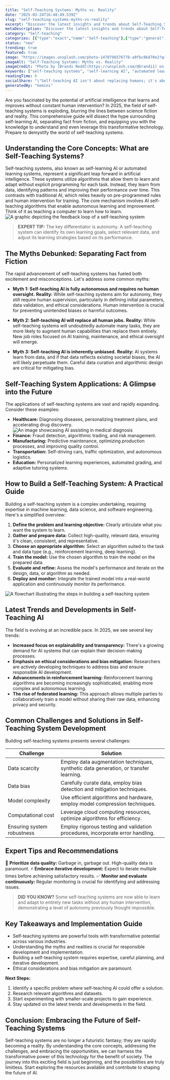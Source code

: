 ```yaml
---
title: "Self-Teaching Systems: Myths vs. Reality"
date: "2025-03-24T16:48:49.539Z"
slug: "self-teaching-systems-myths-vs-reality"
excerpt: "Discover the latest insights and trends about Self-Teaching Systems. This comprehensive guide covers everything you need to know about Self-Teaching Systems in 2025."
metaDescription: "Discover the latest insights and trends about Self-Teaching Systems. This comprehensive guide covers everything you need to know about Self-Teaching System..."
category: "Self-teaching"
categories: [{"type":"exact","name":"Self-teaching"},{"type":"general","name":"Artificial Intelligence"},{"type":"medium","name":"Machine Learning"},{"type":"specific","name":"Reinforcement Learning"},{"type":"niche","name":"Deep Q-Networks"}]
status: "new"
trending: true
featured: true
image: "https://images.unsplash.com/photo-1470790376778-a9fbc86d70e2?q=85&w=1200&fit=max&fm=webp&auto=compress"
imageAlt: "Self-Teaching Systems: Myths vs. Reality"
imageCredit: "Photo by [Brandi Redd](https://unsplash.com/@brandi1) on Unsplash"
keywords: ["self-teaching systems", "self-learning AI", "automated learning systems", "AI self-teaching algorithms", "best self-teaching AI software", "how to build a self-teaching system", "self-teaching machine learning", "self-teaching system applications", "buy self-teaching AI", "self-teaching system tutorial"]
readingTime: 6
socialShare: "\"Self-teaching AI isn't about replacing humans; it's about empowering them.  The future of work isn't human vs. machine, it's human with machine.\""
generatedBy: "Gemini"
---
```




Are you fascinated by the potential of artificial intelligence that learns and improves without constant human intervention?  In 2025, the field of self-teaching systems is exploding, blurring the lines between science fiction and reality. This comprehensive guide will dissect the hype surrounding self-learning AI, separating fact from fiction, and equipping you with the knowledge to understand and even leverage this transformative technology.  Prepare to demystify the world of self-teaching systems.

##  Understanding the Core Concepts: What are Self-Teaching Systems?

Self-teaching systems, also known as self-learning AI or automated learning systems, represent a significant leap forward in artificial intelligence.  These systems utilize algorithms that allow them to learn and adapt without explicit programming for each task. Instead, they learn from data, identifying patterns and improving their performance over time.  This contrasts with traditional AI, which relies heavily on pre-programmed rules and human intervention for training.  The core mechanism involves AI self-teaching algorithms that enable autonomous learning and improvement.  Think of it as teaching a computer to learn how to learn. ![A graphic depicting the feedback loop of a self-teaching system](https://images.unsplash.com/photo-1451187580459-43490279c0fa?q=85&w=1200&fit=max&fm=webp&auto=compress)

> **EXPERT TIP:**  The key differentiator is autonomy.  A self-teaching system can identify its own learning goals, select relevant data, and adjust its learning strategies based on its performance.

##  The Myths Debunked: Separating Fact from Fiction

The rapid advancement of self-teaching systems has fueled both excitement and misconceptions. Let's address some common myths:

* **Myth 1: Self-teaching AI is fully autonomous and requires no human oversight.**  **Reality:** While self-teaching systems aim for autonomy, they still require human supervision, particularly in defining initial parameters, data validation, and ethical considerations.  Human intervention is crucial for preventing unintended biases or harmful outcomes.

* **Myth 2: Self-teaching AI will replace all human jobs.** **Reality:**  While self-teaching systems will undoubtedly automate many tasks, they are more likely to augment human capabilities than replace them entirely.  New job roles focused on AI training, maintenance, and ethical oversight will emerge.

* **Myth 3: Self-teaching AI is inherently unbiased.** **Reality:**  AI systems learn from data, and if that data reflects existing societal biases, the AI will likely perpetuate them.  Careful data curation and algorithmic design are critical for mitigating bias.

##  Self-Teaching System Applications: A Glimpse into the Future

The applications of self-teaching systems are vast and rapidly expanding.  Consider these examples:

* **Healthcare:**  Diagnosing diseases, personalizing treatment plans, and accelerating drug discovery. ![An image showcasing AI assisting in medical diagnosis](https://images.unsplash.com/photo-1484417894907-623942c8ee29?q=85&w=1200&fit=max&fm=webp&auto=compress)
* **Finance:**  Fraud detection, algorithmic trading, and risk management.
* **Manufacturing:**  Predictive maintenance, optimizing production processes, and improving quality control.
* **Transportation:**  Self-driving cars, traffic optimization, and autonomous logistics.
* **Education:**  Personalized learning experiences, automated grading, and adaptive tutoring systems.

## How to Build a Self-Teaching System: A Practical Guide

Building a self-teaching system is a complex undertaking, requiring expertise in machine learning, data science, and software engineering.  Here's a simplified overview:

1. **Define the problem and learning objective:**  Clearly articulate what you want the system to learn.
2. **Gather and prepare data:**  Collect high-quality, relevant data, ensuring it's clean, consistent, and representative.
3. **Choose an appropriate algorithm:**  Select an algorithm suited to the task and data type (e.g., reinforcement learning, deep learning).
4. **Train the model:**  Use the chosen algorithm to train the model on the prepared data.
5. **Evaluate and refine:**  Assess the model's performance and iterate on the design, data, or algorithm as needed.
6. **Deploy and monitor:**  Integrate the trained model into a real-world application and continuously monitor its performance.

![A flowchart illustrating the steps in building a self-teaching system](https://images.unsplash.com/photo-1517976487492-5750f3195933?q=85&w=1200&fit=max&fm=webp&auto=compress)

## Latest Trends and Developments in Self-Teaching AI

The field is evolving at an incredible pace.  In 2025, we see several key trends:

* **Increased focus on explainability and transparency:**  There's a growing demand for AI systems that can explain their decision-making processes.
* **Emphasis on ethical considerations and bias mitigation:**  Researchers are actively developing techniques to address bias and ensure responsible AI development.
* **Advancements in reinforcement learning:**  Reinforcement learning algorithms are becoming increasingly sophisticated, enabling more complex and autonomous learning.
* **The rise of federated learning:**  This approach allows multiple parties to collaboratively train a model without sharing their raw data, enhancing privacy and security.

##  Common Challenges and Solutions in Self-Teaching System Development

Building self-teaching systems presents several challenges:

| Challenge                     | Solution                                                                     |
|------------------------------|-----------------------------------------------------------------------------|
| Data scarcity                 | Employ data augmentation techniques, synthetic data generation, or transfer learning. |
| Data bias                    | Carefully curate data, employ bias detection and mitigation techniques.         |
| Model complexity              | Use efficient algorithms and hardware, employ model compression techniques.     |
| Computational cost            | Leverage cloud computing resources, optimize algorithms for efficiency.          |
| Ensuring system robustness   | Employ rigorous testing and validation procedures, incorporate error handling.   |

##  Expert Tips and Recommendations

🔑 **Prioritize data quality:**  Garbage in, garbage out.  High-quality data is paramount.
⚡ **Embrace iterative development:**  Expect to iterate multiple times before achieving satisfactory results.
✅ **Monitor and evaluate continuously:**  Regular monitoring is crucial for identifying and addressing issues.

> **DID YOU KNOW?**  Some self-teaching systems are now able to learn and adapt to entirely new tasks without any human intervention, demonstrating a level of autonomy previously thought impossible.

##  Key Takeaways and Implementation Guide

* Self-teaching systems are powerful tools with transformative potential across various industries.
* Understanding the myths and realities is crucial for responsible development and implementation.
* Building a self-teaching system requires expertise, careful planning, and iterative development.
* Ethical considerations and bias mitigation are paramount.

**Next Steps:**

1. Identify a specific problem where self-teaching AI could offer a solution.
2. Research relevant algorithms and datasets.
3. Start experimenting with smaller-scale projects to gain experience.
4. Stay updated on the latest trends and developments in the field.



## Conclusion: Embracing the Future of Self-Teaching Systems

Self-teaching systems are no longer a futuristic fantasy; they are rapidly becoming a reality.  By understanding the core concepts, addressing the challenges, and embracing the opportunities, we can harness the transformative power of this technology for the benefit of society. The journey into this exciting field is just beginning, and the possibilities are truly limitless.  Start exploring the resources available and contribute to shaping the future of AI.

